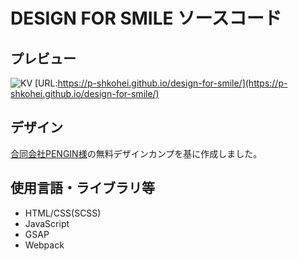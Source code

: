 # DESIGN FOR SMILE ソースコード

## プレビュー
![KV](https://p-shkohei.github.io/design-for-smile/screenshot.png)
[URL:https://p-shkohei.github.io/design-for-smile/](https://p-shkohei.github.io/design-for-smile/)

## デザイン
[合同会社PENGIN様](https://pengi-n.co.jp/blog/coding-practice3/)の無料デザインカンプを基に作成しました。

## 使用言語・ライブラリ等
* HTML/CSS(SCSS)
* JavaScript
* GSAP
* Webpack